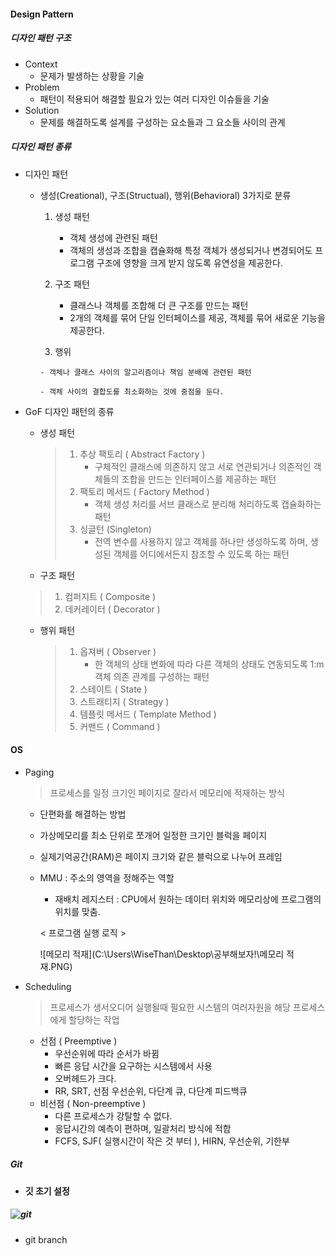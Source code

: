 ####  Design Pattern

#####  디자인 패턴 구조

- Context
  - 문제가 발생하는 상황을 기술
- Problem
  - 패턴이 적용되어 해결할 필요가 있는 여러 디자인 이슈들을 기술
- Solution
  - 문제를 해결하도록 설계를 구성하는 요소들과 그 요소들 사이의 관계



#####  디자인 패턴 종류

- 디자인 패턴

  - 생성(Creational), 구조(Structual), 행위(Behavioral) 3가지로 분류

     1. 생성 패턴

        - 객체 생성에 관련된 패턴
        - 객체의 생성과 조합을 캡슐화해 특정 객체가 생성되거나 변경되어도 프로그램 구조에 영향을 크게 받지 않도록 유연성을 제공한다.

     2. 구조 패턴

        - 클래스나 객체를 조합해 더 큰 구조를 만드는 패턴
        - 2개의 객체를 묶어 단일 인터페이스를 제공, 객체를 묶어 새로운 기능을 제공한다.

     3.  행위

        - 객체나 클래스 사이의 알고리즘이나 책임 분배에 관련된 패턴

        - 객체 사이의 결합도를 최소화하는 것에 중점을 둔다.

          

- GoF 디자인 패턴의 종류

  - 생성 패턴

    >  	1. 추상 팩토리 ( Abstract Factory )
    >      - 구체적인 클래스에 의존하지 않고 서로 연관되거나 의존적인 객체들의 조합을 만드는 인터페이스를 제공하는 패턴
    >  	2. 팩토리 메서드 ( Factory Method )
    >      - 객체 생성 처리를 서브 클래스로 분리해 처리하도록 캡슐화하는 패턴
    >  	3. 싱글턴 (Singleton)
    >      - 전역 변수를 사용하지 않고 객체를 하나만 생성하도록 하며, 생성된 객체를 어디에서든지 참조할 수 있도록 하는 패턴	

  -  구조 패턴

    >  	1. 컴퍼지트 ( Composite )
    >  	2. 데커레이터 ( Decorator  )

  - 행위 패턴

    >  	1. 옵져버 ( Observer )
    >      - 한 객체의 상태 변화에 따라 다른 객체의 상태도 연동되도록 1:m 객체 의존 관계를 구성하는 패턴
    >  	2. 스테이트 ( State )
    >  	3. 스트래티지 ( Strategy )
    >  	4. 템플릿 메서드 ( Template Method )
    >  	5. 커맨드 ( Command )



####  OS

- Paging

  > 프로세스를 일정 크기인 페이지로 잘라서 메모리에 적재하는 방식

  - 단편화를 해결하는 방법

  - 가상메모리를 최소 단위로 쪼개어 일정한 크기인 블럭을 페이지

  - 실제기억공간(RAM)은 페이지 크기와 같은 블럭으로 나누어 프레임

  - MMU : 주소의 영역을 정해주는 역할

    - 재배치 레지스터 : CPU에서 원하는 데이터 위치와 메모리상에 프로그램의 위치를 맞춤.

    

    < 프로그램 실행 로직 > 

    ![메모리 적재](C:\Users\WiseThan\Desktop\공부해보자!\메모리 적재.PNG)

- Scheduling 

  > 프로세스가 생서오디어 실행될때 필요한 시스템의 여러자원을 해당 프로세스에게 할당하는 작업

  - 선점 ( Preemptive )
    - 우선순위에 따라 순서가 바뀜
    - 빠른 응답 시간을 요구하는 시스템에서 사용
    - 오버헤드가 크다.
    -  RR, SRT, 선점 우선순위, 다단계 큐, 다단계 피드백큐
  - 비선점 ( Non-preemptive )
    - 다른 프로세스가 강탈할 수 없다.
    - 응답시간의 예측이 편하며, 일괄처리 방식에 적합
    - FCFS, SJF( 실행시간이 작은 것 부터 ), HIRN, 우선순위, 기한부



##### Git

- **깃 초기 설정**

##### ![git](C:\Users\WiseThan\Desktop\공부해보자!\git.PNG)

- git branch

  